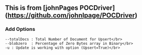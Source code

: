 
**This is from [johnPages POCDriver]** (https://github.com/johnlpage/POCDriver) 
-------------------------------------------------------------------------------


### Add Options </br>
```
--totalDocs : Total Number of Document for Upsert</br>
--blobzero  : Percentage of Zero Bytes array in Binary</br> 
-u : Update is working with option (Upsert=True)</br>
```

